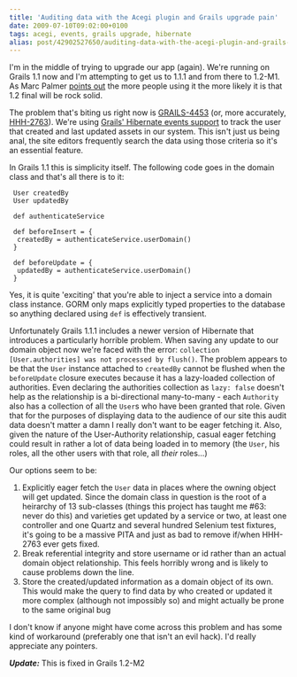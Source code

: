 ```yaml
---
title: 'Auditing data with the Acegi plugin and Grails upgrade pain'
date: 2009-07-10T09:02:00+0100
tags: acegi, events, grails upgrade, hibernate
alias: post/42902527650/auditing-data-with-the-acegi-plugin-and-grails-upgrade
---
```


I'm in the middle of trying to upgrade our app (again). We're running on Grails 1.1 now and I'm attempting to get us to 1.1.1 and from there to 1.2-M1. As Marc Palmer [points out][1] the more people using it the more likely it is that 1.2 final will be rock solid.

The problem that's biting us right now is [GRAILS-4453][2] (or, more accurately, [HHH-2763][3]). We're using [Grails' Hibernate events support][4] to track the user that created and last updated assets in our system. This isn't just us being anal, the site editors frequently search the data using those criteria so it's an essential feature.

<!-- more -->

In Grails 1.1 this is simplicity itself. The following code goes in the domain class and that's all there is to it:

     User createdBy
     User updatedBy

     def authenticateService

     def beforeInsert = {
      createdBy = authenticateService.userDomain()
     }

     def beforeUpdate = {
      updatedBy = authenticateService.userDomain()
     }

Yes, it is quite 'exciting' that you're able to inject a service into a domain class instance. GORM only maps explicitly typed properties to the database so anything declared using `def` is effectively transient.

Unfortunately Grails 1.1.1 includes a newer version of Hibernate that introduces a particularly horrible problem. When saving any update to our domain object now we're faced with the error: `collection [User.authorities] was not processed by flush()`. The problem appears to be that the `User` instance attached to `createdBy` cannot be flushed when the `beforeUpdate` closure executes because it has a lazy-loaded collection of authorities. Even declaring the authorities collection as `lazy: false` doesn't help as the relationship is a bi-directional many-to-many - each `Authority` also has a collection of all the `User`s who have been granted that role. Given that for the purposes of displaying data to the audience of our site this audit data doesn't matter a damn I really don't want to be eager fetching it. Also, given the nature of the User-Authority relationship, casual eager fetching could result in rather a lot of data being loaded in to memory (the `User`, his roles, all the other users with that role, all _their_ roles...)

Our options seem to be:

1. Explicitly eager fetch the `User` data in places where the owning object will get updated. Since the domain class in question is the root of a heirarchy of 13 sub-classes (things this project has taught me #63: never do this) and varieties get updated by a service or two, at least one controller and one Quartz and several hundred Selenium test fixtures, it's going to be a massive PITA and just as bad to remove if/when HHH-2763 ever gets fixed.
2. Break referential integrity and store username or id rather than an actual domain object relationship. This feels horribly wrong and is likely to cause problems down the line.
3. Store the created/updated information as a domain object of its own. This would make the query to find data by who created or updated it more complex (although not impossibly so) and might actually be prone to the same original bug

I don't know if anyone might have come across this problem and has some kind of workaround (preferably one that isn't an evil hack). I'd really appreciate any pointers.

_**Update:**_ This is fixed in Grails 1.2-M2

[1]: http://www.anyware.co.uk/2005/2009/07/03/grails-12m1-and-why-you-need-to-download-it-now/
[2]: http://jira.codehaus.org/browse/GRAILS-4453
[3]: http://opensource.atlassian.com/projects/hibernate/browse/HHH-2763
[4]: http://grails.org/doc/1.1.x/guide/5.%20Object%20Relational%20Mapping%20(GORM).html#5.5.1%20Events%20and%20Auto%20Timestamping

